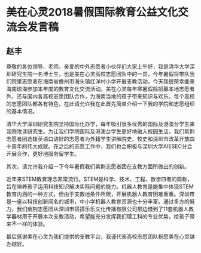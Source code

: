 # 美在心灵2018暑假国际教育公益文化交流会发言稿
## 赵丰

尊敬的各位领导、老师，亲爱的中外志愿者小伙伴们大家上午好，我是清华大学深圳研究生院一名博士生，也是美在心灵高校志愿团队中的一员，今年暑假将带队我们院里志愿者在海南省儋州市海头镇红洋村小学开展支教活动，今天我很荣幸能来海南琼海参加本年度的教育文化交流活动。美在心灵每年寒暑假除招募本地志愿者外，还与国内各高校志愿团队合作，为海南当地的孩子带来知识与欢乐。每个高校的志愿团队都各有特色，在此请允许我在此首先简单介绍一下我的学院和志愿组织的基本情况。

清华大学深圳研究生院坚持国际化办学，每年吸引很多优秀的国际及港澳台学生来我院攻读研究生。为让我们学院国际及港澳台学生更好地融入校园生活，我们紫荆志愿者团选拨英语口语好的志愿者为外籍学生讲解院史、校史和深圳市改革开放四十周年的伟大成就。在之后的志愿工作中，我们也会积极与深圳大学AIESEC分会开展合作，更好地服务留学生。

其次，请允许我介绍一下今年暑假我们紫荆志愿者团在支教方面所做出的创新。

近年来STEM教育理念非常流行。STEM是科学、技术、工程、数学四者的简称，旨在培养孩子运用科技知识解决实际问题的能力。机器人教育是能集中体现STEM教育内涵的一种方式，但由于支教地条件所限，开展机器人教育困难重重。深圳市是一座以科技创新闻名的城市，中小学机器人教育资源也十分丰富。通过多方的努力，我们紫荆志愿团从深圳市搭搭乐乐文化传播有限公司那边借到了11套机器人教学器材用于开展本次支教活动，希望能充分发挥我们理工科的专业优势，给孩子带来不一样的体验。

最后感谢美在心灵为我们提供的支教平台，我谨代表高校志愿团队祝愿美在心灵越办越好。
